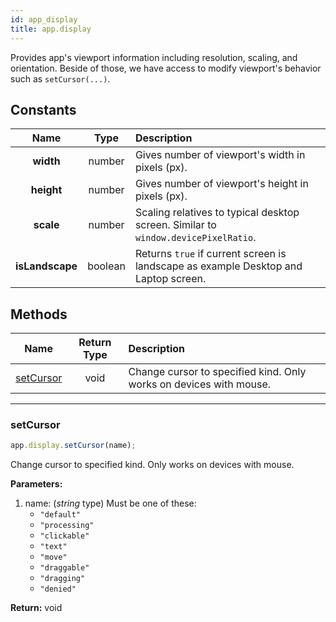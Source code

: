 ```yaml
---
id: app_display
title: app.display
---
```


Provides app's viewport information including resolution, scaling, and orientation. Beside of those, we have access to modify viewport's behavior such as `setCursor(...)`.

## Constants

|      Name       |  Type   | Description                                                                         |
| :-------------: | :-----: | :---------------------------------------------------------------------------------- |
|    **width**    | number  | Gives number of viewport's width in pixels (px).                                    |
|   **height**    | number  | Gives number of viewport's height in pixels (px).                                   |
|    **scale**    | number  | Scaling relatives to typical desktop screen. Similar to `window.devicePixelRatio`.  |
| **isLandscape** | boolean | Returns `true` if current screen is landscape as example Desktop and Laptop screen. |

## Methods

|          Name           | Return Type | Description                                                        |
| :---------------------: | :---------: | :----------------------------------------------------------------- |
| [setCursor](#setcursor) |    void     | Change cursor to specified kind. Only works on devices with mouse. |

---

### setCursor

```javascript
app.display.setCursor(name);
```

Change cursor to specified kind. Only works on devices with mouse.

**Parameters:**

1. name: (_string_ type) Must be one of these:
   - `"default"`
   - `"processing"`
   - `"clickable"`
   - `"text"`
   - `"move"`
   - `"draggable"`
   - `"dragging"`
   - `"denied"`

**Return:** void
